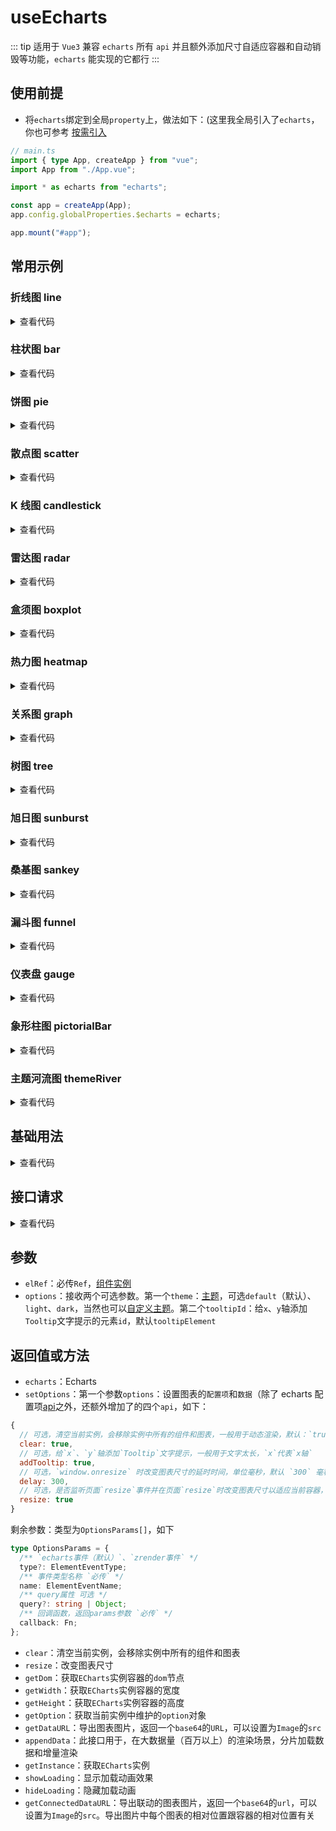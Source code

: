 <script setup>
import echarts from './echarts.vue'
import request from './request.vue'

// 常用示例
import { 
  Eline, 
  Ebar, 
  Epie, 
  Escatter, 
  Ecandlestick, 
  Eradar, 
  Eboxplot, 
  Eheatmap, 
  Egraph, 
  Etree, 
  Esunburst,
  Esankey,
  Efunnel,
  Egauge,
  EpictorialBar,
  EthemeRiver
} from './demo/index.ts'
</script>

# useEcharts

::: tip 适用于 `Vue3`
兼容 `echarts` 所有 `api` 并且额外添加尺寸自适应容器和自动销毁等功能，`echarts` 能实现的它都行
:::

<!-- <ClientOnly>
  <description description="兼容`echarts`所有`api`并且额外添加尺寸自适应容器和自动销毁等功能，`echarts`能实现的它都行" :tagNameList="['Vue3']"  />
</ClientOnly> -->

## 使用前提

- 将`echarts`绑定到全局`property`上，做法如下：(这里我全局引入了`echarts`，你也可参考 [按需引入](https://echarts.apache.org/handbook/zh/basics/import#%E5%9C%A8-typescript-%E4%B8%AD%E6%8C%89%E9%9C%80%E5%BC%95%E5%85%A5)

```ts
// main.ts
import { type App, createApp } from "vue";
import App from "./App.vue";

import * as echarts from "echarts";

const app = createApp(App);
app.config.globalProperties.$echarts = echarts;

app.mount("#app");
```

## 常用示例

### 折线图 line

<ClientOnly>
  <Eline />
</ClientOnly>
<details>

<summary>查看代码</summary>

<<< @/hooks/useEcharts/demo/line.vue

</details>

### 柱状图 bar

<ClientOnly>
  <Ebar />
</ClientOnly>
<details>

<summary>查看代码</summary>

<<< @/hooks/useEcharts/demo/bar.vue

</details>

### 饼图 pie

<ClientOnly>
  <Epie />
</ClientOnly>
<details>

<summary>查看代码</summary>

<<< @/hooks/useEcharts/demo/pie.vue

</details>

### 散点图 scatter

<ClientOnly>
  <Escatter />
</ClientOnly>
<details>

<summary>查看代码</summary>

<<< @/hooks/useEcharts/demo/scatter.vue

</details>

### K 线图 candlestick

<ClientOnly>
  <Ecandlestick />
</ClientOnly>
<details>

<summary>查看代码</summary>

<<< @/hooks/useEcharts/demo/candlestick.vue

</details>

### 雷达图 radar

<ClientOnly>
  <Eradar />
</ClientOnly>
<details>

<summary>查看代码</summary>

<<< @/hooks/useEcharts/demo/radar.vue

</details>

### 盒须图 boxplot

<ClientOnly>
  <Eboxplot />
</ClientOnly>
<details>

<summary>查看代码</summary>

<<< @/hooks/useEcharts/demo/boxplot.vue

</details>

### 热力图 heatmap

<ClientOnly>
  <Eheatmap />
</ClientOnly>
<details>

<summary>查看代码</summary>

<<< @/hooks/useEcharts/demo/heatmap.vue

</details>

### 关系图 graph

<ClientOnly>
  <Egraph />
</ClientOnly>
<details>

<summary>查看代码</summary>

<<< @/hooks/useEcharts/demo/graph.vue

</details>

### 树图 tree

<ClientOnly>
  <Etree />
</ClientOnly>
<details>

<summary>查看代码</summary>

<<< @/hooks/useEcharts/demo/tree.vue

</details>

### 旭日图 sunburst

<ClientOnly>
  <Esunburst />
</ClientOnly>
<details>

<summary>查看代码</summary>

<<< @/hooks/useEcharts/demo/sunburst.vue

</details>

### 桑基图 sankey

<ClientOnly>
  <Esankey />
</ClientOnly>
<details>

<summary>查看代码</summary>

<<< @/hooks/useEcharts/demo/sankey.vue

</details>

### 漏斗图 funnel

<ClientOnly>
  <Efunnel />
</ClientOnly>
<details>

<summary>查看代码</summary>

<<< @/hooks/useEcharts/demo/funnel.vue

</details>

### 仪表盘 gauge

<ClientOnly>
  <Egauge />
</ClientOnly>
<details>

<summary>查看代码</summary>

<<< @/hooks/useEcharts/demo/gauge.vue

</details>

### 象形柱图 pictorialBar

<ClientOnly>
  <EpictorialBar />
</ClientOnly>
<details>

<summary>查看代码</summary>

<<< @/hooks/useEcharts/demo/pictorialBar.vue

</details>

### 主题河流图 themeRiver

<ClientOnly>
  <EthemeRiver />
</ClientOnly>
<details>

<summary>查看代码</summary>

<<< @/hooks/useEcharts/demo/themeRiver.vue

</details>

## 基础用法

<ClientOnly>
  <echarts />
</ClientOnly>
<details>

<summary>查看代码</summary>

<<< @/hooks/useEcharts/echarts.vue

</details>

## 接口请求

<ClientOnly>
  <request />
</ClientOnly>
<details>

<summary>查看代码</summary>

<<< @/hooks/useEcharts/request.vue

</details>

## 参数

- `elRef`：必传`Ref`，[组件实例](https://vuejs.org/guide/essentials/template-refs.html#ref-on-component)
- `options`：接收两个可选参数。第一个`theme`：[主题](https://echarts.apache.org/handbook/zh/concepts/style#%E9%A2%9C%E8%89%B2%E4%B8%BB%E9%A2%98%EF%BC%88theme%EF%BC%89)，可选`default`（默认）、`light`、`dark`，当然也可以[自定义主题](https://echarts.apache.org/zh/theme-builder.html)。第二个`tooltipId`：给`x`、`y`轴添加`Tooltip`文字提示的元素`id`，默认`tooltipElement`

## 返回值或方法

- `echarts`：Echarts
- `setOptions`：第一个参数`options`：设置图表的`配置项`和`数据`（除了 echarts 配置项[api](https://echarts.apache.org/zh/option.html#title)之外，还额外增加了的四个`api`，如下：

```js
{
  // 可选，清空当前实例，会移除实例中所有的组件和图表，一般用于动态渲染，默认：`true`
  clear: true,
  // 可选，给`x`、`y`轴添加`Tooltip`文字提示，一般用于文字太长，`x`代表`x轴`   `y`代表`y轴`   `true`(默认)代表`x、y轴`（该属性生效的前提是将 `xAxis` 或者 `yAxis` 添加`triggerEvent: true`属性，用到哪个添加哪个）
  addTooltip: true,
  // 可选，`window.onresize` 时改变图表尺寸的延时时间，单位毫秒，默认 `300` 毫秒。当您的 `echarts` 在拖拉窗口时不会自适应（一般不会出现这种情况），可以调整 `delay` 数值到自适应为止
  delay: 300,
  // 可选，是否监听页面`resize`事件并在页面`resize`时改变图表尺寸以适应当前容器，监听及改变，`true`(默认)代表监听 `false`代表不监听
  resize: true
}
```

剩余参数：类型为`OptionsParams[]`，如下

```ts
type OptionsParams = {
  /** `echarts事件（默认）`、`zrender事件` */
  type?: ElementEventType;
  /** 事件类型名称 `必传` */
  name: ElementEventName;
  /** query属性 可选 */
  query?: string | Object;
  /** 回调函数，返回params参数 `必传` */
  callback: Fn;
};
```

- `clear`：清空当前实例，会移除实例中所有的组件和图表
- `resize`：改变图表尺寸
- `getDom`：获取`ECharts`实例容器的`dom`节点
- `getWidth`：获取`ECharts`实例容器的宽度
- `getHeight`：获取`ECharts`实例容器的高度
- `getOption`：获取当前实例中维护的`option`对象
- `getDataURL`：导出图表图片，返回一个`base64`的`URL`，可以设置为`Image`的`src`
- `appendData`：此接口用于，在大数据量（百万以上）的渲染场景，分片加载数据和增量渲染
- `getInstance`：获取`ECharts`实例
- `showLoading`：显示加载动画效果
- `hideLoading`：隐藏加载动画
- `getConnectedDataURL`：导出联动的图表图片，返回一个`base64`的`url`，可以设置为`Image`的`src`。导出图片中每个图表的相对位置跟容器的相对位置有关
